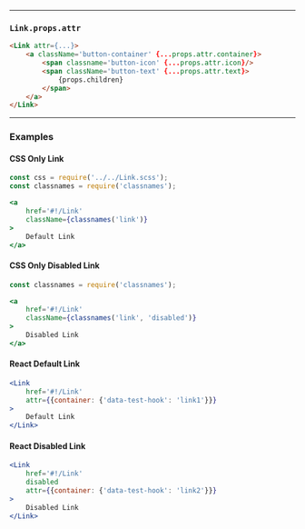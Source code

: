 ______________________________________________________________________________

### `Link.props.attr`

```html
<Link attr={...}>
    <a className='button-container' {...props.attr.container}>
        <span classname='button-icon' {...props.attr.icon}/>
        <span className='button-text' {...props.attr.text}>
            {props.children}
        </span>
    </a>
</Link>
```

______________________________________________________________________________

### Examples

#### CSS Only Link

```jsx
const css = require('../../Link.scss');
const classnames = require('classnames');

<a
    href='#!/Link'
    className={classnames('link')}
>
    Default Link
</a>
```


#### CSS Only Disabled Link

```jsx
const classnames = require('classnames');

<a
    href='#!/Link'
    className={classnames('link', 'disabled')}
>
    Disabled Link
</a>
```

#### React Default Link

```jsx
<Link
    href='#!/Link'
    attr={{container: {'data-test-hook': 'link1'}}}
>
    Default Link
</Link>
```

#### React Disabled Link

```jsx
<Link
    href='#!/Link'
    disabled
    attr={{container: {'data-test-hook': 'link2'}}}
>
    Disabled Link
</Link>
```
